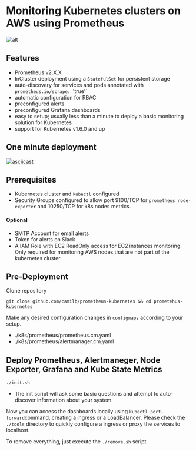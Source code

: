 # Monitoring Kubernetes  clusters on AWS using Prometheus


![alt](https://www.camil.org/content/images/2017/cluster.png)

## Features
* Prometheus v2.X.X
* InCluster deployment using a `StatefulSet` for persistent storage
* auto-discovery for services and pods annotated with `prometheus.io/scrape: `'true'`
* automatic configuration for RBAC
* preconfigured alerts
* preconfigured Grafana dashboards
* easy to setup; usually less than a minute to deploy a basic monitoring solution for Kubernetes
* support for Kubernetes v1.6.0 and up

## One minute deployment
[![asciicast](https://asciinema.org/a/QdIFKxowJ9XOSpS9QYuGI23J5.png)](https://asciinema.org/a/QdIFKxowJ9XOSpS9QYuGI23J5)


## Prerequisites

* Kubernetes cluster and `kubectl` configured
* Security Groups configured to allow port 9100/TCP for `prometheus node-exporter` and 10250/TCP for k8s nodes metrics.

#### Optional
* SMTP Account for email alerts
* Token for alerts on Slack
* A IAM Role with EC2 ReadOnly access for EC2 instances monitoring. Only required for monitoring AWS nodes that are not part of the kubernetes cluster



## Pre-Deployment

Clone repository

    git clone github.com/camilb/prometheus-kubernetes && cd prometehus-kubernetes

Make any desired configuration changes in `configmaps` according to your setup.
* ./k8s/prometheus/prometheus.cm.yaml
* ./k8s/prometheus/alertmanager.cm.yaml


## Deploy Prometheus, Alertmaneger, Node Exporter, Grafana and Kube State Metrics

    ./init.sh

* The init script will ask some basic questions and attempt to auto-discover information about your system.


Now you can access the dashboards locally using `kubectl port-forward`command, creating a ingress or a LoadBalancer. Please check the `./tools` directory to quickly configure a ingress or proxy the services to localhost.

To remove everything, just execute the `./remove.sh` script.
